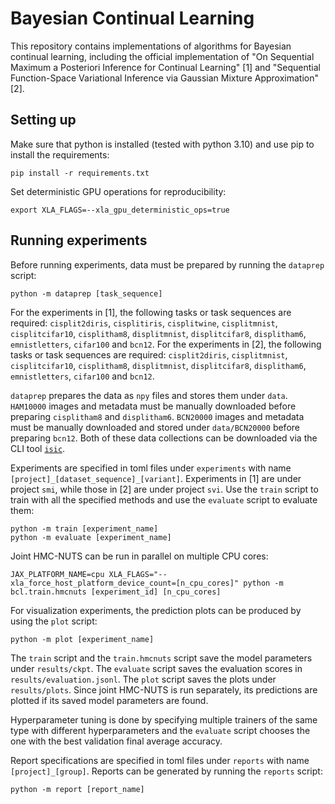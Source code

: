 # Bayesian Continual Learning

This repository contains implementations of algorithms for Bayesian continual learning, including the official implementation of "On Sequential Maximum a Posteriori Inference for Continual Learning" [1] and "Sequential Function-Space Variational Inference via Gaussian Mixture Approximation" [2].

## Setting up

Make sure that python is installed (tested with python 3.10) and use pip to install the requirements:

```
pip install -r requirements.txt
```

Set deterministic GPU operations for reproducibility:

```
export XLA_FLAGS=--xla_gpu_deterministic_ops=true
```

## Running experiments

Before running experiments, data must be prepared by running the `dataprep` script:

```
python -m dataprep [task_sequence]
```

For the experiments in [1], the following tasks or task sequences are required: `cisplit2diris`, `cisplitiris`, `cisplitwine`, `cisplitmnist`, `cisplitcifar10`, `cisplitham8`, `displitmnist`, `displitcifar8`, `displitham6`, `emnistletters`, `cifar100` and `bcn12`. For the experiments in [2], the following tasks or task sequences are required: `cisplit2diris`, `cisplitmnist`, `cisplitcifar10`, `cisplitham8`, `displitmnist`, `displitcifar8`, `displitham6`, `emnistletters`, `cifar100` and `bcn12`.

`dataprep` prepares the data as `npy` files and stores them under `data`. `HAM10000` images and metadata must be manually downloaded before preparing `cisplitham8` and `displitham6`. `BCN20000` images and metadata must be manually downloaded and stored under `data/BCN20000` before preparing `bcn12`. Both of these data collections can be downloaded via the CLI tool [`isic`](https://github.com/ImageMarkup/isic-cli).

Experiments are specified in toml files under `experiments` with name `[project]_[dataset_sequence]_[variant]`. Experiments in [1] are under project `smi`, while those in [2] are under project `svi`. Use the `train` script to train with all the specified methods and use the `evaluate` script to evaluate them:

```
python -m train [experiment_name]
python -m evaluate [experiment_name]
```

Joint HMC-NUTS can be run in parallel on multiple CPU cores:

```
JAX_PLATFORM_NAME=cpu XLA_FLAGS="--xla_force_host_platform_device_count=[n_cpu_cores]" python -m bcl.train.hmcnuts [experiment_id] [n_cpu_cores]
```

For visualization experiments, the prediction plots can be produced by using the `plot` script:

```
python -m plot [experiment_name]
```

The `train` script and the `train.hmcnuts` script save the model parameters under `results/ckpt`. The `evaluate` script saves the evaluation scores in `results/evaluation.jsonl`. The `plot` script saves the plots under `results/plots`. Since joint HMC-NUTS is run separately, its predictions are plotted if its saved model parameters are found.

Hyperparameter tuning is done by specifying multiple trainers of the same type with different hyperparameters and the `evaluate` script chooses the one with the best validation final average accuracy.

Report specifications are specified in toml files under `reports` with name `[project]_[group]`. Reports can be generated by running the `reports` script:

```
python -m report [report_name]
```
